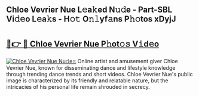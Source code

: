 ## Chloe Vevrier Nue L𝚎a𝚔ed N𝚞𝚍e - Part-SBL Vi𝚍𝚎o L𝚎a𝚔s - H𝚘𝚝 O𝚗𝚕yf𝚊ns P𝚑𝚘tos xDyjJ

# <h2><a href="http://kfare5.oniu.top/?m=Chloe+Vevrier+Nue">🔗👉 🔴 Chloe Vevrier Nue P𝚑ot𝚘𝚜 V𝚒d𝚎o</a></h2>

[![Chloe Vevrier Nue Nu𝚍e𝚜](https://i.imgur.com/0qMVB7G.gif)](http://kfare5.oniu.top/?m=Chloe+Vevrier+Nue)
Online artist and amusement giver Chloe Vevrier Nue, known for disseminating dance and lifestyle knowledge through trending dance trends and short videos. Chloe Vevrier Nue's public image is characterized by its friendly and relatable nature, but the intricacies of his personal life remain shrouded in secrecy.  
